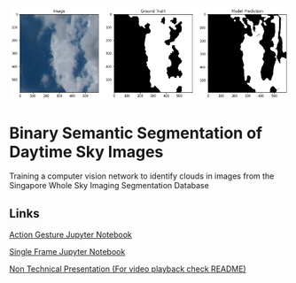 ![](./Images/img017.png)

# Binary Semantic Segmentation of Daytime Sky Images

Training a computer vision network to identify clouds in images from the Singapore Whole Sky Imaging Segmentation Database



## **Links**

[Action Gesture Jupyter Notebook](https://github.com/LindstromKyle/Flatiron-Capstone/blob/main/Action/Action.ipynb)  

[Single Frame Jupyter Notebook](https://github.com/LindstromKyle/Flatiron-Capstone/blob/main/SingleFrame/Single_Frame.ipynb)  

[Non Technical Presentation (For video playback check README)](https://github.com/LindstromKyle/Flatiron-Capstone/blob/main/Presentation/Non%20Technical%20Presentation.pdf)  




